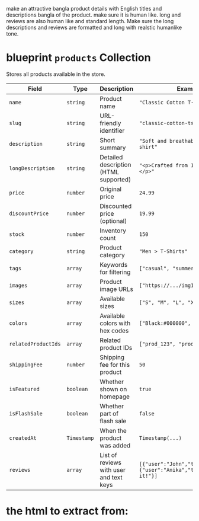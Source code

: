 make an attractive bangla product details with English titles and descriptions bangla of the product. make sure it is human like. long and reviews are also human like and standard length. Make sure the long descriptions and reviews are formatted and long with realstic humanlike tone.


# blueprint `products` Collection

Stores all products available in the store.

|Field|Type|Description|Example|
|---|---|---|---|
|`name`|`string`|Product name|`"Classic Cotton T-Shirt"`|
|`slug`|`string`|URL-friendly identifier|`"classic-cotton-tshirt"`|
|`description`|`string`|Short summary|`"Soft and breathable cotton t-shirt"`|
|`longDescription`|`string`|Detailed description (HTML supported)|`"<p>Crafted from 100% cotton...</p>"`|
|`price`|`number`|Original price|`24.99`|
|`discountPrice`|`number`|Discounted price (optional)|`19.99`|
|`stock`|`number`|Inventory count|`150`|
|`category`|`string`|Product category|`"Men > T-Shirts"`|
|`tags`|`array`|Keywords for filtering|`["casual", "summer"]`|
|`images`|`array`|Product image URLs|`["https://.../img1.png"]`|
|`sizes`|`array`|Available sizes|`["S", "M", "L", "XL"]`|
|`colors`|`array`|Available colors with hex codes|`["Black:#000000", "Gray:#808080"]`|
|`relatedProductIds`|`array`|Related product IDs|`["prod_123", "prod_456"]`|
|`shippingFee`|`number`|Shipping fee for this product|`50`|
|`isFeatured`|`boolean`|Whether shown on homepage|`true`|
|`isFlashSale`|`boolean`|Whether part of flash sale|`false`|
|`createdAt`|`Timestamp`|When the product was added|`Timestamp(...)`|
|`reviews`|`array`|List of reviews with user and text keys|`[{"user":"John","text":"Great!"},{"user":"Anika","text":"Loved it!"}]`|


# the html to extract from:


